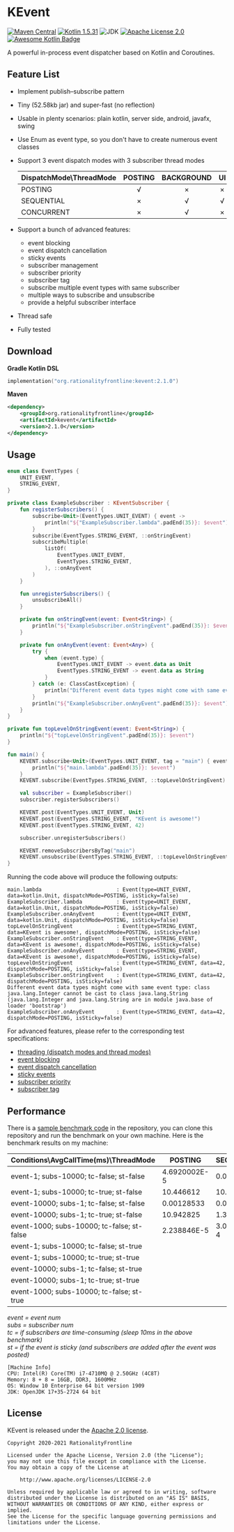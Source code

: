 # KEvent
[![Maven Central](https://img.shields.io/maven-central/v/org.rationalityfrontline/kevent.svg?label=maven%20central)](https://search.maven.org/search?q=g:%22org.rationalityfrontline%22%20AND%20a:%22kevent%22)
[![Kotlin 1.5.31](https://img.shields.io/badge/kotlin-1.5.31-blue.svg)](http://kotlinlang.org)
![JDK](https://img.shields.io/badge/jdk-%3E%3D11-orange)
[![Apache License 2.0](https://img.shields.io/github/license/rationalityfrontline/kevent)](https://github.com/RationalityFrontline/kevent/blob/master/LICENSE)
[![Awesome Kotlin Badge](https://kotlin.link/awesome-kotlin.svg)](https://github.com/KotlinBy/awesome-kotlin)

A powerful in-process event dispatcher based on Kotlin and Coroutines.

## Feature List
* Implement publish–subscribe pattern
* Tiny (52.58kb jar) and super-fast (no reflection)
* Usable in plenty scenarios: plain kotlin, server side, android, javafx, swing
* Use Enum as event type, so you don't have to create numerous event classes
* Support 3 event dispatch modes with 3 subscriber thread modes

  | DispatchMode\\ThreadMode | POSTING | BACKGROUND | UI |
  |--------------------------|:-------:|:----------:|:----:|
  | POSTING                  | √       | ×          | ×  |
  | SEQUENTIAL               | ×       | √          | √  |
  | CONCURRENT               | ×       | √          | ×  |
* Support a bunch of advanced features:
  * event blocking
  * event dispatch cancellation
  * sticky events
  * subscriber management
  * subscriber priority
  * subscriber tag
  * subscribe multiple event types with same subscriber
  * multiple ways to subscribe and unsubscribe
  * provide a helpful subscriber interface
* Thread safe
* Fully tested
 
## Download
**Gradle Kotlin DSL**
```kotlin
implementation("org.rationalityfrontline:kevent:2.1.0")
```

**Maven**
```xml
<dependency>
    <groupId>org.rationalityfrontline</groupId>
    <artifactId>kevent</artifactId>
    <version>2.1.0</version>
</dependency>
```

## Usage
```kotlin
enum class EventTypes {
    UNIT_EVENT,
    STRING_EVENT,
}

private class ExampleSubscriber : KEventSubscriber {
    fun registerSubscribers() {
        subscribe<Unit>(EventTypes.UNIT_EVENT) { event ->
            println("${"ExampleSubscriber.lambda".padEnd(35)}: $event")
        }
        subscribe(EventTypes.STRING_EVENT, ::onStringEvent)
        subscribeMultiple(
            listOf(
                EventTypes.UNIT_EVENT,
                EventTypes.STRING_EVENT,
            ), ::onAnyEvent
        )
    }

    fun unregisterSubscribers() {
        unsubscribeAll()
    }

    private fun onStringEvent(event: Event<String>) {
        println("${"ExampleSubscriber.onStringEvent".padEnd(35)}: $event")
    }

    private fun onAnyEvent(event: Event<Any>) {
        try {
            when (event.type) {
                EventTypes.UNIT_EVENT -> event.data as Unit
                EventTypes.STRING_EVENT -> event.data as String
            }
        } catch (e: ClassCastException) {
            println("Different event data types might come with same event type: ${e.message}")
        }
        println("${"ExampleSubscriber.onAnyEvent".padEnd(35)}: $event")
    }
}

private fun topLevelOnStringEvent(event: Event<String>) {
    println("${"topLevelOnStringEvent".padEnd(35)}: $event")
}

fun main() {
    KEVENT.subscribe<Unit>(EventTypes.UNIT_EVENT, tag = "main") { event ->
        println("${"main.lambda".padEnd(35)}: $event")
    }
    KEVENT.subscribe(EventTypes.STRING_EVENT, ::topLevelOnStringEvent)

    val subscriber = ExampleSubscriber()
    subscriber.registerSubscribers()

    KEVENT.post(EventTypes.UNIT_EVENT, Unit)
    KEVENT.post(EventTypes.STRING_EVENT, "KEvent is awesome!")
    KEVENT.post(EventTypes.STRING_EVENT, 42)

    subscriber.unregisterSubscribers()

    KEVENT.removeSubscribersByTag("main")
    KEVENT.unsubscribe(EventTypes.STRING_EVENT, ::topLevelOnStringEvent)
}
```
Running the code above will produce the following outputs:
```text
main.lambda                        : Event(type=UNIT_EVENT, data=kotlin.Unit, dispatchMode=POSTING, isSticky=false)
ExampleSubscriber.lambda           : Event(type=UNIT_EVENT, data=kotlin.Unit, dispatchMode=POSTING, isSticky=false)
ExampleSubscriber.onAnyEvent       : Event(type=UNIT_EVENT, data=kotlin.Unit, dispatchMode=POSTING, isSticky=false)
topLevelOnStringEvent              : Event(type=STRING_EVENT, data=KEvent is awesome!, dispatchMode=POSTING, isSticky=false)
ExampleSubscriber.onStringEvent    : Event(type=STRING_EVENT, data=KEvent is awesome!, dispatchMode=POSTING, isSticky=false)
ExampleSubscriber.onAnyEvent       : Event(type=STRING_EVENT, data=KEvent is awesome!, dispatchMode=POSTING, isSticky=false)
topLevelOnStringEvent              : Event(type=STRING_EVENT, data=42, dispatchMode=POSTING, isSticky=false)
ExampleSubscriber.onStringEvent    : Event(type=STRING_EVENT, data=42, dispatchMode=POSTING, isSticky=false)
Different event data types might come with same event type: class java.lang.Integer cannot be cast to class java.lang.String (java.lang.Integer and java.lang.String are in module java.base of loader 'bootstrap')
ExampleSubscriber.onAnyEvent       : Event(type=STRING_EVENT, data=42, dispatchMode=POSTING, isSticky=false)
```
For advanced features, please refer to the corresponding test specifications:
* [threading (dispatch modes and thread modes)](https://github.com/RationalityFrontline/kevent/blob/master/src/test/kotlin/org/rationalityfrontline/kevent/ThreadingFeature.kt)
* [event blocking](https://github.com/RationalityFrontline/kevent/blob/master/src/test/kotlin/org/rationalityfrontline/kevent/EventBlockingFeature.kt)
* [event dispatch cancellation](https://github.com/RationalityFrontline/kevent/blob/master/src/test/kotlin/org/rationalityfrontline/kevent/EventCancellingFeature.kt)
* [sticky events](https://github.com/RationalityFrontline/kevent/blob/master/src/test/kotlin/org/rationalityfrontline/kevent/StickyEventFeature.kt)
* [subscriber priority](https://github.com/RationalityFrontline/kevent/blob/master/src/test/kotlin/org/rationalityfrontline/kevent/SubscriberPriorityFeature.kt)
* [subscriber tag](https://github.com/RationalityFrontline/kevent/blob/master/src/test/kotlin/org/rationalityfrontline/kevent/SubscriberTagFeature.kt)
## Performance
There is a [sample benchmark code](https://github.com/RationalityFrontline/kevent/blob/master/src/test/kotlin/org/rationalityfrontline/kevent/PerformanceBenchmark.kt) in the repository, 
you can clone this repository and run the benchmark on your own machine. Here is the benchmark results on my machine:

| Conditions\\AvgCallTime(ms)\\ThreadMode    | POSTING      | SEQUENTIAL  | CONCURRENT   |
|--------------------------------------------|--------------|-------------|--------------|
| event-1; subs-10000; tc-false; st-false    | 4.6920002E-5 | 0.00142243  | 8.7184E-4    |
| event-1; subs-10000; tc-true; st-false     | 10.446612    | 10.578969   | 1.3352561    |
| event-10000; subs-1; tc-false; st-false    | 0.00128533   | 0.00481413  | 0.0026817601 |
| event-10000; subs-1; tc-true; st-false     | 10.942825    | 1.3770571   | 1.3426003    |
| event-1000; subs-10000; tc-false; st-false | 2.238846E-5  | 3.071547E-4 | 6.2108616E-4 |
| event-1; subs-10000; tc-false; st-true     |              |             | 6.9659E-4    |
| event-1; subs-10000; tc-true; st-true      |              |             | 1.3062543    |
| event-10000; subs-1; tc-false; st-true     |              |             | 0.0034271    |
| event-10000; subs-1; tc-true; st-true      |              |             | 1.3126742    |
| event-1000; subs-10000; tc-false; st-true  |              |             | 6.246506E-4  |

*event = event num<br>
subs = subscriber num<br>
tc = if subscribers are time-consuming (sleep 10ms in the above benchmark)<br>
st = if the event is sticky (and subscribers are added after the event was posted)*

```text
[Machine Info]
CPU: Intel(R) Core(TM) i7-4710MQ @ 2.50GHz (4C8T)
Memory: 8 + 8 = 16GB, DDR3, 1600MHz
OS: Window 10 Enterprise 64 bit version 1909
JDK: OpenJDK 17+35-2724 64 bit
```

## License

KEvent is released under the [Apache 2.0 license](https://github.com/RationalityFrontline/kevent/blob/master/LICENSE).

```text
Copyright 2020-2021 RationalityFrontline

Licensed under the Apache License, Version 2.0 (the "License");
you may not use this file except in compliance with the License.
You may obtain a copy of the License at

    http://www.apache.org/licenses/LICENSE-2.0

Unless required by applicable law or agreed to in writing, software
distributed under the License is distributed on an "AS IS" BASIS,
WITHOUT WARRANTIES OR CONDITIONS OF ANY KIND, either express or implied.
See the License for the specific language governing permissions and
limitations under the License.
```